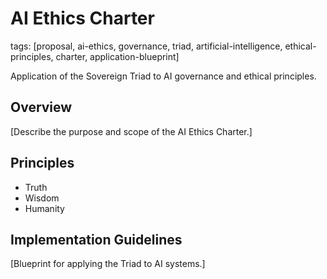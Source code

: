 # AI Ethics Charter

tags: [proposal, ai-ethics, governance, triad, artificial-intelligence, ethical-principles, charter, application-blueprint]

Application of the Sovereign Triad to AI governance and ethical principles.

## Overview

[Describe the purpose and scope of the AI Ethics Charter.]

## Principles

- Truth
- Wisdom
- Humanity

## Implementation Guidelines

[Blueprint for applying the Triad to AI systems.]
